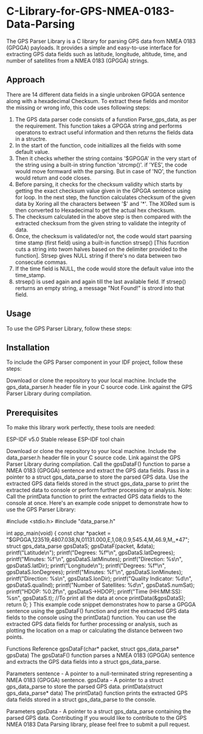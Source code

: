 # C-Library-for-GPS-NMEA-0183-Data-Parsing

The GPS Parser Library is a C library for parsing GPS data from NMEA 0183 (GPGGA) payloads. It provides a simple and easy-to-use interface for extracting GPS data fields such as latitude, longitude, altitude, time, and number of satellites from a NMEA 0183 (GPGGA) strings.

## Approach
There are 14 different data fields in a single unbroken GPGGA sentence along with a hexadecimal Checksum. To extract these fields and monitor the missing or wrong info, this code uses following steps: 
1. The GPS data parser code consists of a funstion Parse_gps_data, as per the requirement. This function takes a GPGGA string and performs operatons to extract useful information and then returns the fields data in a structre.
2. In the start of the function, code initiallizes all the fields with some default value. 
3. Then it checks whether the string contains '$GPGGA' in the very start of the string  using a built-in string function 'strcmp()'. if 'YES', the code would move formward with the parsing. But in case of 'NO', the function would return and code closes. 
4. Before parsing, it checks for the checksum validity which starts by getting the exact checksum value given in the GPGGA sentence using for loop. In the next step, the function calculates checksum of the given data by Xoring all the characters between '$' and '*'. The XORed sum is then converted to Hexadecimal to get the actual hex checksum. 
5. The checksum calculated in the above step is then compared with the extracted checksum from the given string to validate the integrity of data. 
6. Once, the checksum is validated/or not, the code would start paarsing time stamp (first field) using a built-in function strsep() [This fucntion cuts a string into twom halves based on the delimiter provided to the function]. Strsep gives NULL string if there's no data between two consecutie commas. 
7. If the time field is NULL, the code would store the default value into the  time_stamp. 
8. strsep() is used again and again till the last available field. If strsep() rerturns an empty string, a message "Not Found!" is strord into that field.


## Usage
To use the GPS Parser Library, follow these steps:


## Installation
To include the GPS Parser component in your IDF project, follow these steps:

Download or clone the repository to your local machine.
Include the gps_data_parser.h header file in your C source code.
Link against the GPS Parser Library during compilation.
## Prerequisites
To make this library work perfectly, these tools are needed:

ESP-IDF v5.0 Stable release
ESP-IDF tool chain

Download or clone the repository to your local machine.
Include the data_parser.h header file in your C source code.
Link against the GPS Parser Library during compilation.
Call the gpsDataF() function to parse a NMEA 0183 (GPGGA) sentence and extract the GPS data fields. Pass in a pointer to a struct gps_data_parse to store the parsed GPS data.
Use the extracted GPS data fields stored in the struct gps_data_parse to print the extracted data to console or perform further processing or analysis.
Note: Call the printData function to print the extracted GPS data fields to the console at once.
Here's an example code snippet to demonstrate how to use the GPS Parser Library:

#include <stdio.h>
#include "data_parse.h" 

int app_main(void) {
    const char *packet = "$GPGGA,123519,4807.038,N,01131.000,E,1,08,0.9,545.4,M,46.9,M,,*47";
    struct gps_data_parse gpsDataS;
    gpsDataF(packet, &data);
    printf("Latitude\n");
    printf("Degrees: %f°\n", gpsDataS.latDegrees);
    printf("Minutes: %f'\n", gpsDataS.latMinutes);
    printf("Direction: %s\n", gpsDataS.latDir);
    printf("Longitude\n");
    printf("Degrees: %f°\n", gpsDataS.lonDegrees);
    printf("Minutes: %f'\n", gpsDataS.lonMinutes);
    printf("Direction: %s\n", gpsDataS.lonDir);
    printf("Quality Indicator: %d\n", gpsDataS.qualInd);
    printf("Number of Satellites: %d\n", gpsDataS.numSat);
    printf("HDOP: %0.2f\n", gpsDataS->HDOP);
    printf("Time (HH:MM:SS): %sn", gpsDataS.t);
    //To print all the data at once 
    printData(&gpsDataS);
    return 0;
}
This example code snippet demonstrates how to parse a GPGGA sentence using the gpsDataF() function and print the extracted GPS data fields to the console using the printData() function. You can use the extracted GPS data fields for further processing or analysis, such as plotting the location on a map or calculating the distance between two points.

Functions Reference
gpsDataF(char* packet, struct gps_data_parse* gpsData)
The gpsDataF() function parses a NMEA 0183 (GPGGA) sentence and extracts the GPS data fields into a struct gps_data_parse.

Parameters
sentence - A pointer to a null-terminated string representing a NMEA 0183 (GPGGA) sentence.
gpsData - A pointer to a struct gps_data_parse to store the parsed GPS data.
printData(struct gps_data_parse* data)
The printData() function prints the extracted GPS data fields stored in a struct gps_data_parse to the console.

Parameters
gpsData - A pointer to a struct gps_data_parse containing the parsed GPS data.
Contributing
If you would like to contribute to the GPS NMEA 0183 Data Parsing library, please feel free to submit a pull request.

